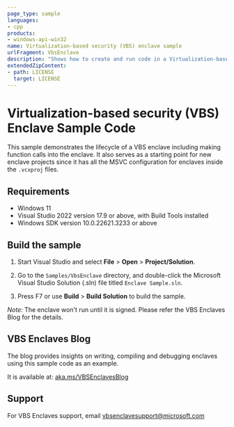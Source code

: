 ```yaml
---
page_type: sample
languages:
- cpp
products:
- windows-api-win32
name: Virtualization-based security (VBS) enclave sample
urlFragment: VbsEnclave
description: "Shows how to create and run code in a Virtualization-based security (VBS) enclave."
extendedZipContent:
- path: LICENSE
  target: LICENSE
---
```


Virtualization-based security (VBS) Enclave Sample Code
=======================

This sample demonstrates the lifecycle of a VBS enclave including making function calls into the enclave. It also serves as a starting point for new enclave projects since it has all the MSVC configuration for enclaves inside the `.vcxproj` files.

Requirements
------------

- Windows 11
- Visual Studio 2022 version 17.9 or above, with Build Tools installed
- Windows SDK version 10.0.22621.3233 or above


Build the sample
----------------

1.  Start Visual Studio and select **File** \> **Open** \> **Project/Solution**.

2.  Go to the `Samples/VbsEnclave` directory, and double-click the Microsoft Visual Studio Solution (.sln) file titled `Enclave Sample.sln`.

3.  Press F7 or use **Build** \> **Build Solution** to build the sample.

*Note*: The enclave won't run until it is signed. Please refer the VBS Enclaves Blog for the details.

VBS Enclaves Blog
---------------------------

The blog provides insights on writing, compiling and debugging enclaves using this sample code as an example.

It is available at: [aka.ms/VBSEnclavesBlog](https://aka.ms/VBSEnclavesBlog)

Support
-------

For VBS Enclaves support, email [vbsenclavesupport@microsoft.com](mailto:vbsenclavesupport@microsoft.com)

